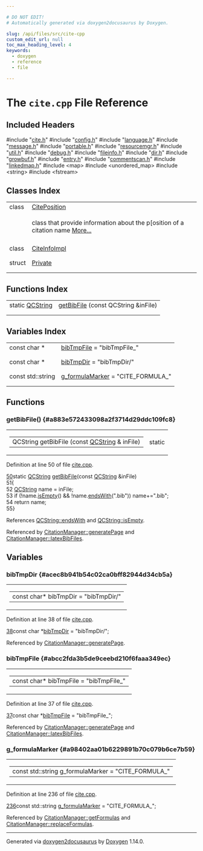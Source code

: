 ```yaml
---

# DO NOT EDIT!
# Automatically generated via doxygen2docusaurus by Doxygen.

slug: /api/files/src/cite-cpp
custom_edit_url: null
toc_max_heading_level: 4
keywords:
  - doxygen
  - reference
  - file

---
```


<div class="doxyPage">

# The `cite.cpp` File Reference



## Included Headers

<div class="doxyIncludesList">#include "<a href="/web-doxygen/docs/api/files/src/cite-h">cite.h</a>"
#include "<a href="/web-doxygen/docs/api/files/src/config-h">config.h</a>"
#include "<a href="/web-doxygen/docs/api/files/src/language-h">language.h</a>"
#include "<a href="/web-doxygen/docs/api/files/src/message-h">message.h</a>"
#include "<a href="/web-doxygen/docs/api/files/src/portable-h">portable.h</a>"
#include "<a href="/web-doxygen/docs/api/files/src/resourcemgr-h">resourcemgr.h</a>"
#include "<a href="/web-doxygen/docs/api/files/src/util-h">util.h</a>"
#include "<a href="/web-doxygen/docs/api/files/src/debug-h">debug.h</a>"
#include "<a href="/web-doxygen/docs/api/files/src/fileinfo-h">fileinfo.h</a>"
#include "<a href="/web-doxygen/docs/api/files/src/dir-h">dir.h</a>"
#include "<a href="/web-doxygen/docs/api/files/src/growbuf-h">growbuf.h</a>"
#include "<a href="/web-doxygen/docs/api/files/src/entry-h">entry.h</a>"
#include "<a href="/web-doxygen/docs/api/files/src/commentscan-h">commentscan.h</a>"
#include "<a href="/web-doxygen/docs/api/files/src/linkedmap-h">linkedmap.h</a>"
#include &lt;map&gt;
#include &lt;unordered_map&gt;
#include &lt;string&gt;
#include &lt;fstream&gt;
</div>

## Classes Index

<table class="doxyMembersIndex">

<tr class="doxyMemberIndexItem">
<td class="doxyMemberIndexItemType" align="left" valign="top">class</td>
<td class="doxyMemberIndexItemName" align="left" valign="top"><a href="/web-doxygen/docs/api/classes/citeposition">CitePosition</a></td>
</tr>
<tr class="doxyMemberIndexDescription">
<td class="doxyMemberIndexDescriptionLeft"></td>
<td class="doxyMemberIndexDescriptionRight">
<p>class that provide information about the p[osition of a citation name <a href="/web-doxygen/docs/api/classes/citeposition/#details">More...</a></p>
</td>
</tr>
<tr class="doxyMemberIndexSeparator">
<td class="doxyMemberIndexSeparator" colspan="2"></td>
</tr>

<tr class="doxyMemberIndexItem">
<td class="doxyMemberIndexItemType" align="left" valign="top">class</td>
<td class="doxyMemberIndexItemName" align="left" valign="top"><a href="/web-doxygen/docs/api/classes/citeinfoimpl">CiteInfoImpl</a></td>
</tr>
<tr class="doxyMemberIndexDescription">
<td class="doxyMemberIndexDescriptionLeft"></td>
<td class="doxyMemberIndexDescriptionRight">
</td>
</tr>
<tr class="doxyMemberIndexSeparator">
<td class="doxyMemberIndexSeparator" colspan="2"></td>
</tr>

<tr class="doxyMemberIndexItem">
<td class="doxyMemberIndexItemType" align="left" valign="top">struct</td>
<td class="doxyMemberIndexItemName" align="left" valign="top"><a href="/web-doxygen/docs/api/structs/citationmanager/private">Private</a></td>
</tr>
<tr class="doxyMemberIndexDescription">
<td class="doxyMemberIndexDescriptionLeft"></td>
<td class="doxyMemberIndexDescriptionRight">
</td>
</tr>
<tr class="doxyMemberIndexSeparator">
<td class="doxyMemberIndexSeparator" colspan="2"></td>
</tr>

</table>

## Functions Index

<table class="doxyMembersIndex">

<tr class="doxyMemberIndexItem">
<td class="doxyMemberIndexItemType" align="left" valign="top">static <a href="/web-doxygen/docs/api/classes/qcstring">QCString</a></td>
<td class="doxyMemberIndexItemName" align="left" valign="top"><a href="#a883e572433098a2f3714d29ddc109fc8">getBibFile</a> (const QCString &amp;inFile)</td>
</tr>
<tr class="doxyMemberIndexDescription">
<td class="doxyMemberIndexDescriptionLeft"></td>
<td class="doxyMemberIndexDescriptionRight">
</td>
</tr>
<tr class="doxyMemberIndexSeparator">
<td class="doxyMemberIndexSeparator" colspan="2"></td>
</tr>

</table>

## Variables Index

<table class="doxyMembersIndex">

<tr class="doxyMemberIndexItem">
<td class="doxyMemberIndexItemType" align="left" valign="top">const char *</td>
<td class="doxyMemberIndexItemName" align="left" valign="top"><a href="#abcc2fda3b5de9ceebd210f6faaa349ec">bibTmpFile</a> = "bibTmpFile_"</td>
</tr>
<tr class="doxyMemberIndexDescription">
<td class="doxyMemberIndexDescriptionLeft"></td>
<td class="doxyMemberIndexDescriptionRight">
</td>
</tr>
<tr class="doxyMemberIndexSeparator">
<td class="doxyMemberIndexSeparator" colspan="2"></td>
</tr>

<tr class="doxyMemberIndexItem">
<td class="doxyMemberIndexItemType" align="left" valign="top">const char *</td>
<td class="doxyMemberIndexItemName" align="left" valign="top"><a href="#acec8b941b54c02ca0bff82944d34cb5a">bibTmpDir</a> = "bibTmpDir/"</td>
</tr>
<tr class="doxyMemberIndexDescription">
<td class="doxyMemberIndexDescriptionLeft"></td>
<td class="doxyMemberIndexDescriptionRight">
</td>
</tr>
<tr class="doxyMemberIndexSeparator">
<td class="doxyMemberIndexSeparator" colspan="2"></td>
</tr>

<tr class="doxyMemberIndexItem">
<td class="doxyMemberIndexItemType" align="left" valign="top">const std::string</td>
<td class="doxyMemberIndexItemName" align="left" valign="top"><a href="#a98402aa01b6229891b70c079b6ce7b59">g_formulaMarker</a> = "CITE_FORMULA_"</td>
</tr>
<tr class="doxyMemberIndexDescription">
<td class="doxyMemberIndexDescriptionLeft"></td>
<td class="doxyMemberIndexDescriptionRight">
</td>
</tr>
<tr class="doxyMemberIndexSeparator">
<td class="doxyMemberIndexSeparator" colspan="2"></td>
</tr>

</table>


<div class="doxySectionDef">

## Functions

### getBibFile() {#a883e572433098a2f3714d29ddc109fc8}

<div class="doxyMemberItem">
<div class="doxyMemberProto">
<table class="doxyMemberLabels">
<tr class="doxyMemberLabels">
<td class="doxyMemberLabelsLeft">
<table class="doxyMemberName">
<tr>
<td class="doxyMemberName">QCString getBibFile (const <a href="/web-doxygen/docs/api/classes/qcstring">QCString</a> &amp; inFile)</td>
</tr>
</table>
</td>
<td class="doxyMemberLabelsRight">
<span class="doxyMemberLabels">
<span class="doxyMemberLabel static">static</span>
</span>
</td>
</tr>
</table>
</div>
<div class="doxyMemberDoc">



<p>Definition at line 50 of file <a href="/web-doxygen/docs/api/files/src/cite-cpp">cite.cpp</a>.</p>


<div class="doxyProgramListing">

<div class="doxyCodeLine"><span class="doxyLineNumber"><a href="#a883e572433098a2f3714d29ddc109fc8">50</a></span><span class="doxyLineContent"><span class="doxyHighlightKeyword">static</span><span class="doxyHighlight"> <a href="/web-doxygen/docs/api/classes/qcstring">QCString</a> <a href="#a883e572433098a2f3714d29ddc109fc8">getBibFile</a>(</span><span class="doxyHighlightKeyword">const</span><span class="doxyHighlight"> <a href="/web-doxygen/docs/api/classes/qcstring">QCString</a> &amp;inFile)</span></span></div>
<div class="doxyCodeLine"><span class="doxyLineNumber">51</span><span class="doxyLineContent"><span class="doxyHighlight">{</span></span></div>
<div class="doxyCodeLine"><span class="doxyLineNumber">52</span><span class="doxyLineContent"><span class="doxyHighlight">  <a href="/web-doxygen/docs/api/classes/qcstring">QCString</a> name = inFile;</span></span></div>
<div class="doxyCodeLine"><span class="doxyLineNumber">53</span><span class="doxyLineContent"><span class="doxyHighlight">  </span><span class="doxyHighlightKeywordFlow">if</span><span class="doxyHighlight"> (!name.<a href="/web-doxygen/docs/api/classes/qcstring/#a621c4090d69ad7d05ef8e5234376c3d8">isEmpty</a>() &amp;&amp; !name.<a href="/web-doxygen/docs/api/classes/qcstring/#a419394d9b5a9a18d4465ce4017f646d0">endsWith</a>(</span><span class="doxyHighlightStringLiteral">".bib"</span><span class="doxyHighlight">)) name+=</span><span class="doxyHighlightStringLiteral">".bib"</span><span class="doxyHighlight">;</span></span></div>
<div class="doxyCodeLine"><span class="doxyLineNumber">54</span><span class="doxyLineContent"><span class="doxyHighlight">  </span><span class="doxyHighlightKeywordFlow">return</span><span class="doxyHighlight"> name;</span></span></div>
<div class="doxyCodeLine"><span class="doxyLineNumber">55</span><span class="doxyLineContent"><span class="doxyHighlight">}</span></span></div>

</div>


<p>References <a href="/web-doxygen/docs/api/classes/qcstring/#a419394d9b5a9a18d4465ce4017f646d0">QCString::endsWith</a> and <a href="/web-doxygen/docs/api/classes/qcstring/#a621c4090d69ad7d05ef8e5234376c3d8">QCString::isEmpty</a>.</p>


<p>Referenced by <a href="/web-doxygen/docs/api/classes/citationmanager/#aeea4b3347215e1eb97b639c96a1dcadd">CitationManager::generatePage</a> and <a href="/web-doxygen/docs/api/classes/citationmanager/#a37a4055f986c73a8de48cd5d19bdd2dc">CitationManager::latexBibFiles</a>.</p>

</div>
</div>

</div>

<div class="doxySectionDef">

## Variables

### bibTmpDir {#acec8b941b54c02ca0bff82944d34cb5a}

<div class="doxyMemberItem">
<div class="doxyMemberProto">
<table class="doxyMemberLabels">
<tr class="doxyMemberLabels">
<td class="doxyMemberLabelsLeft">
<table class="doxyMemberName">
<tr>
<td class="doxyMemberName">const char* bibTmpDir = "bibTmpDir/"</td>
</tr>
</table>
</td>
</tr>
</table>
</div>
<div class="doxyMemberDoc">



<p>Definition at line 38 of file <a href="/web-doxygen/docs/api/files/src/cite-cpp">cite.cpp</a>.</p>


<div class="doxyProgramListing">

<div class="doxyCodeLine"><span class="doxyLineNumber"><a href="#acec8b941b54c02ca0bff82944d34cb5a">38</a></span><span class="doxyLineContent"><span class="doxyHighlightKeyword">const</span><span class="doxyHighlight"> </span><span class="doxyHighlightKeywordType">char</span><span class="doxyHighlight"> *<a href="#acec8b941b54c02ca0bff82944d34cb5a">bibTmpDir</a>  = </span><span class="doxyHighlightStringLiteral">"bibTmpDir/"</span><span class="doxyHighlight">;</span></span></div>

</div>


<p>Referenced by <a href="/web-doxygen/docs/api/classes/citationmanager/#aeea4b3347215e1eb97b639c96a1dcadd">CitationManager::generatePage</a>.</p>

</div>
</div>

### bibTmpFile {#abcc2fda3b5de9ceebd210f6faaa349ec}

<div class="doxyMemberItem">
<div class="doxyMemberProto">
<table class="doxyMemberLabels">
<tr class="doxyMemberLabels">
<td class="doxyMemberLabelsLeft">
<table class="doxyMemberName">
<tr>
<td class="doxyMemberName">const char* bibTmpFile = "bibTmpFile_"</td>
</tr>
</table>
</td>
</tr>
</table>
</div>
<div class="doxyMemberDoc">



<p>Definition at line 37 of file <a href="/web-doxygen/docs/api/files/src/cite-cpp">cite.cpp</a>.</p>


<div class="doxyProgramListing">

<div class="doxyCodeLine"><span class="doxyLineNumber"><a href="#abcc2fda3b5de9ceebd210f6faaa349ec">37</a></span><span class="doxyLineContent"><span class="doxyHighlightKeyword">const</span><span class="doxyHighlight"> </span><span class="doxyHighlightKeywordType">char</span><span class="doxyHighlight"> *<a href="#abcc2fda3b5de9ceebd210f6faaa349ec">bibTmpFile</a> = </span><span class="doxyHighlightStringLiteral">"bibTmpFile_"</span><span class="doxyHighlight">;</span></span></div>

</div>


<p>Referenced by <a href="/web-doxygen/docs/api/classes/citationmanager/#aeea4b3347215e1eb97b639c96a1dcadd">CitationManager::generatePage</a> and <a href="/web-doxygen/docs/api/classes/citationmanager/#a37a4055f986c73a8de48cd5d19bdd2dc">CitationManager::latexBibFiles</a>.</p>

</div>
</div>

### g\_formulaMarker {#a98402aa01b6229891b70c079b6ce7b59}

<div class="doxyMemberItem">
<div class="doxyMemberProto">
<table class="doxyMemberLabels">
<tr class="doxyMemberLabels">
<td class="doxyMemberLabelsLeft">
<table class="doxyMemberName">
<tr>
<td class="doxyMemberName">const std::string g_formulaMarker = "CITE_FORMULA_"</td>
</tr>
</table>
</td>
</tr>
</table>
</div>
<div class="doxyMemberDoc">



<p>Definition at line 236 of file <a href="/web-doxygen/docs/api/files/src/cite-cpp">cite.cpp</a>.</p>


<div class="doxyProgramListing">

<div class="doxyCodeLine"><span class="doxyLineNumber"><a href="#a98402aa01b6229891b70c079b6ce7b59">236</a></span><span class="doxyLineContent"><span class="doxyHighlightKeyword">const</span><span class="doxyHighlight"> std::string <a href="#a98402aa01b6229891b70c079b6ce7b59">g_formulaMarker</a> = </span><span class="doxyHighlightStringLiteral">"CITE_FORMULA_"</span><span class="doxyHighlight">;</span></span></div>

</div>


<p>Referenced by <a href="/web-doxygen/docs/api/classes/citationmanager/#af1366ac568f1a1620961826edd2e88e7">CitationManager::getFormulas</a> and <a href="/web-doxygen/docs/api/classes/citationmanager/#a5f5bce72519f9278f849a2c4cf936393">CitationManager::replaceFormulas</a>.</p>

</div>
</div>

</div>

<hr/>

<p class="doxyGeneratedBy">Generated via <a href="https://github.com/xpack/doxygen2docusaurus">doxygen2docusaurus</a> by <a href="https://www.doxygen.nl">Doxygen</a> 1.14.0.</p>

</div>
